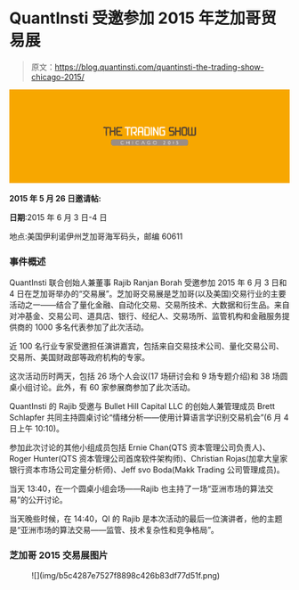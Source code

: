 # QuantInsti 受邀参加 2015 年芝加哥贸易展

> 原文：<https://blog.quantinsti.com/quantinsti-the-trading-show-chicago-2015/>

![The Trading Show Chicago 2015](img/78c68957fd7be3b885917800a32d9d65.png)

**2015 年 5 月 26 日邀请帖:**

**日期**:2015 年 6 月 3 日-4 日

地点:美国伊利诺伊州芝加哥海军码头，邮编 60611

### **事件概述**

QuantInsti 联合创始人兼董事 Rajib Ranjan Borah 受邀参加 2015 年 6 月 3 日和 4 日在芝加哥举办的“交易展”。芝加哥交易展是芝加哥(以及美国)交易行业的主要活动之一——结合了量化金融、自动化交易、交易所技术、大数据和衍生品。来自对冲基金、交易公司、道具店、银行、经纪人、交易场所、监管机构和金融服务提供商的 1000 多名代表参加了此次活动。

近 100 名行业专家受邀担任演讲嘉宾，包括来自交易技术公司、量化交易公司、交易所、美国财政部等政府机构的专家。

这次活动历时两天，包括 26 场个人会议(17 场研讨会和 9 场专题介绍)和 38 场圆桌小组讨论。此外，有 60 家参展商参加了此次活动。

QuantInsti 的 Rajib 受邀与 Bullet Hill Capital LLC 的创始人兼管理成员 Brett Schlapfer 共同主持圆桌讨论“情绪分析——使用计算语言学识别交易机会”(6 月 4 日上午 10:10)。

参加此次讨论的其他小组成员包括 Ernie Chan(QTS 资本管理公司负责人)、Roger Hunter(QTS 资本管理公司首席软件架构师)、Christian Rojas(加拿大皇家银行资本市场公司定量分析师)、Jeff svo Boda(Makk Trading 公司管理成员)。

当天 13:40，在一个圆桌小组会场——Rajib 也主持了一场“亚洲市场的算法交易”的公开讨论。

当天晚些时候，在 14:40，QI 的 Rajib 是本次活动的最后一位演讲者，他的主题是“亚洲市场的算法交易——监管、技术复杂性和竞争格局”。

### **芝加哥 2015 交易展图片**

<figure class="kg-card kg-image-card">![](img/b5c4287e7527f8898c426b83df77d51f.png)</figure>
